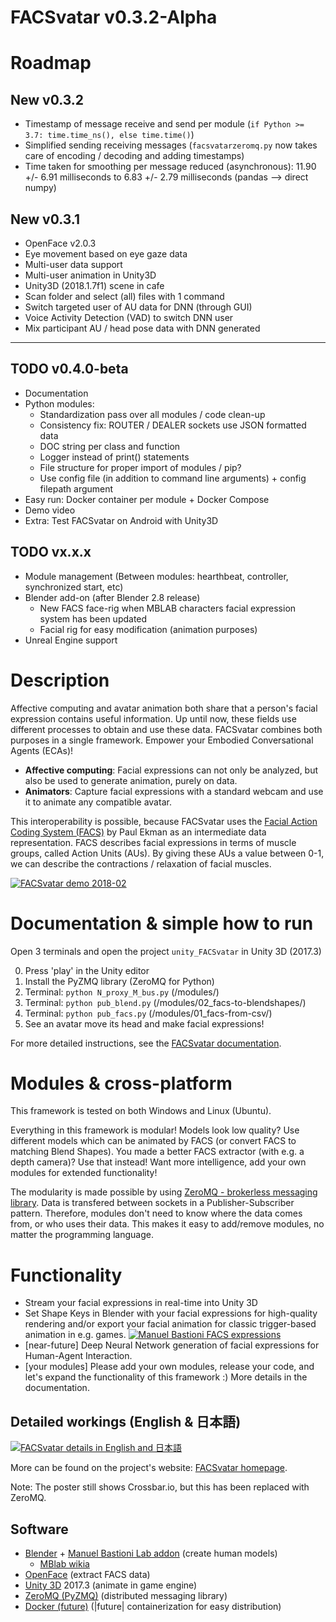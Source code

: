 # FACSvatar v0.3.2-Alpha

# Roadmap

## New v0.3.2

* Timestamp of message receive and send per module (`if Python >= 3.7: time.time_ns(), else time.time()`)
* Simplified sending receiving messages (`facsvatarzeromq.py` now takes care of encoding / decoding and adding timestamps)
* Time taken for smoothing per message reduced (asynchronous): 11.90 +/- 6.91 milliseconds to 6.83 +/- 2.79 milliseconds (pandas --> direct numpy)

## New v0.3.1

* OpenFace v2.0.3
* Eye movement based on eye gaze data
* Multi-user data support
* Multi-user animation in Unity3D
* Unity3D (2018.1.7f1) scene in cafe
* Scan folder and select (all) files with 1 command
* Switch targeted user of AU data for DNN (through GUI)
* Voice Activity Detection (VAD) to switch DNN user
* Mix participant AU / head pose data with DNN generated

---


## TODO v0.4.0-beta

* Documentation
* Python modules:
    * Standardization pass over all modules / code clean-up
    * Consistency fix: ROUTER / DEALER sockets use JSON formatted data
    * DOC string per class and function
    * Logger instead of print() statements
    * File structure for proper import of modules / pip?
    * Use config file (in addition to command line arguments) + config filepath argument
* Easy run: Docker container per module + Docker Compose
* Demo video
* Extra: Test FACSvatar on Android with Unity3D

## TODO vx.x.x

* Module management (Between modules: hearthbeat, controller, synchronized start, etc)
* Blender add-on (after Blender 2.8 release)
    * New FACS face-rig when MBLAB characters facial expression system has been updated
    * Facial rig for easy modification (animation purposes)
* Unreal Engine support


# Description

Affective computing and avatar animation both share that a person's facial expression contains useful information. Up until now, these fields use different processes to obtain and use these data. FACSvatar combines both purposes in a single framework. Empower your Embodied Conversational Agents (ECAs)!

* **Affective computing**: Facial expressions can not only be analyzed, but also be used to generate animation, purely on data.
* **Animators**: Capture facial expressions with a standard webcam and use it to animate any compatible avatar.

This interoperability is possible, because FACSvatar uses the [Facial Action Coding System (FACS)](https://en.wikipedia.org/wiki/Facial_Action_Coding_System "https://en.wikipedia.org/wiki/Facial_Action_Coding_System") by Paul Ekman as an intermediate data representation. FACS describes facial expressions in terms of muscle groups, called Action Units (AUs). By giving these AUs a value between 0-1, we can describe the contractions / relaxation of facial muscles.

[![FACSvatar demo 2018-02](https://img.youtube.com/vi/fI05lzXBj3s/0.jpg)](https://www.youtube.com/watch?v=fI05lzXBj3s)

# Documentation & simple how to run

Open 3 terminals and open the project `unity_FACSvatar` in Unity 3D (2017.3)

0. Press 'play' in the Unity editor
0. Install the PyZMQ library (ZeroMQ for Python)
0. Terminal: `python N_proxy_M_bus.py`  (/modules/)
0. Terminal: `python pub_blend.py`  (/modules/02_facs-to-blendshapes/)
0. Terminal: `python pub_facs.py`  (/modules/01_facs-from-csv/)
0. See an avatar move its head and make facial expressions!

For more detailed instructions, see the [FACSvatar documentation](https://facsvatar.readthedocs.io/en/latest/).


# Modules & cross-platform

This framework is tested on both Windows and Linux (Ubuntu).

Everything in this framework is modular! Models look low quality? Use different models which can be animated by FACS (or convert FACS to matching Blend Shapes). You made a better FACS extractor (with e.g. a depth camera)? Use that instead! Want more intelligence, add your own modules for extended functionality!

The modularity is made possible by using [ZeroMQ - brokerless messaging library](http://zeromq.org/). Data is transfered between sockets in a Publisher-Subscriber pattern. Therefore, modules don't need to know where the data comes from, or who uses their data. This makes it easy to add/remove modules, no matter the programming language.


# Functionality

* Stream your facial expressions in real-time into Unity 3D
* Set Shape Keys in Blender with your facial expressions for high-quality rendering and/or export your facial animation for classic trigger-based animation in e.g. games.
[![Manuel Bastioni FACS expressions](https://img.youtube.com/vi/ImB3it_26bc/0.jpg)](https://www.youtube.com/watch?v=ImB3it_26bc)
* [near-future] Deep Neural Network generation of facial expressions for Human-Agent Interaction.
* [your modules] Please add your own modules, release your code, and let's expand the functionality of this framework :) More details in the documentation.


## Detailed workings (English & 日本語)
[![FACSvatar details in English and 日本語](https://surafusoft.eu/facsvatar/files/2018/02/FACSvatar_poster_25_A4_3-liner-724x1024.png)](https://surafusoft.eu/facsvatar/files/2018/02/FACSvatar_poster_25_A4_3-liner.png)

More can be found on the project's website: [FACSvatar homepage](https://surafusoft.eu/facsvatar/ "https://surafusoft.eu/facsvatar/").

Note: The poster still shows Crossbar.io, but this has been replaced with ZeroMQ.


## Software
* [Blender](https://www.blender.org/) + [Manuel Bastioni Lab addon](http://www.manuelbastioni.com/)  (create human models)
  * [MBlab wikia](http://manuelbastionilab.wikia.com/wiki/Manuel_Bastioni_Lab_Wiki) 
* [OpenFace](https://github.com/TadasBaltrusaitis/OpenFace)  (extract FACS data)
* [Unity 3D](https://unity3d.com/) 2017.3 (animate in game engine)
* [ZeroMQ (PyZMQ)](http://zeromq.org/) (distributed messaging library)
* [Docker (future)](https://www.docker.com/)  (|future| containerization for easy distribution)
